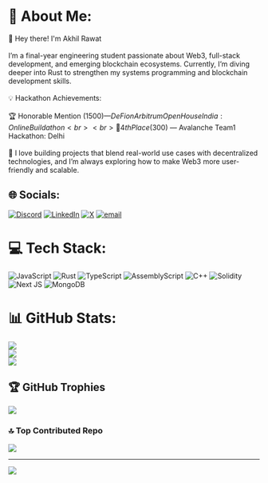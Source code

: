 # 💫 About Me:
👋 Hey there! I'm Akhil Rawat<br><br>I’m a final-year engineering student passionate about Web3, full-stack development, and emerging blockchain ecosystems. Currently, I’m diving deeper into Rust to strengthen my systems programming and blockchain development skills.<br><br>💡 Hackathon Achievements:<br><br>🏆 Honorable Mention ($1500) — DeFi on Arbitrum Open House India: Online Buildathon<br><br>🥉 4th Place ($300) — Avalanche Team1 Hackathon: Delhi<br><br>🚀 I love building projects that blend real-world use cases with decentralized technologies, and I’m always exploring how to make Web3 more user-friendly and scalable.


## 🌐 Socials:
[![Discord](https://img.shields.io/badge/Discord-%237289DA.svg?logo=discord&logoColor=white)](https://discord.gg/728962441441968170) [![LinkedIn](https://img.shields.io/badge/LinkedIn-%230077B5.svg?logo=linkedin&logoColor=white)](https://linkedin.com/in/akhilrawat1) [![X](https://img.shields.io/badge/X-black.svg?logo=X&logoColor=white)](https://x.com/Faygo78akhil) [![email](https://img.shields.io/badge/Email-D14836?logo=gmail&logoColor=white)](mailto:rawatakhilvibh@gmail.com) 

# 💻 Tech Stack:
![JavaScript](https://img.shields.io/badge/javascript-%23323330.svg?style=for-the-badge&logo=javascript&logoColor=%23F7DF1E) ![Rust](https://img.shields.io/badge/rust-%23000000.svg?style=for-the-badge&logo=rust&logoColor=white) ![TypeScript](https://img.shields.io/badge/typescript-%23007ACC.svg?style=for-the-badge&logo=typescript&logoColor=white) ![AssemblyScript](https://img.shields.io/badge/assembly%20script-%23000000.svg?style=for-the-badge&logo=assemblyscript&logoColor=white) ![C++](https://img.shields.io/badge/c++-%2300599C.svg?style=for-the-badge&logo=c%2B%2B&logoColor=white) ![Solidity](https://img.shields.io/badge/Solidity-%23363636.svg?style=for-the-badge&logo=solidity&logoColor=white) ![Next JS](https://img.shields.io/badge/Next-black?style=for-the-badge&logo=next.js&logoColor=white) ![MongoDB](https://img.shields.io/badge/MongoDB-%234ea94b.svg?style=for-the-badge&logo=mongodb&logoColor=white)
# 📊 GitHub Stats:
![](https://github-readme-stats.vercel.app/api?username=Akhil-Rawat&theme=tokyonight&hide_border=false&include_all_commits=true&count_private=false)<br/>
![](https://nirzak-streak-stats.vercel.app/?user=Akhil-Rawat&theme=tokyonight&hide_border=false)<br/>
![](https://github-readme-stats.vercel.app/api/top-langs/?username=Akhil-Rawat&theme=tokyonight&hide_border=false&include_all_commits=true&count_private=false&layout=compact)

## 🏆 GitHub Trophies
![](https://github-profile-trophy.vercel.app/?username=Akhil-Rawat&theme=dracula&no-frame=false&no-bg=false&margin-w=4)

### 🔝 Top Contributed Repo
![](https://github-contributor-stats.vercel.app/api?username=Akhil-Rawat&limit=5&theme=tokyonight&combine_all_yearly_contributions=true)

---
[![](https://visitcount.itsvg.in/api?id=Akhil-Rawat&icon=5&color=10)](https://visitcount.itsvg.in)

<!-- Proudly created with GPRM ( https://gprm.itsvg.in ) -->
